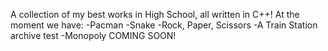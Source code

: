 A collection of my best works in High School, all written in C++!
At the moment we have:
    -Pacman
    -Snake
    -Rock, Paper, Scissors
    -A Train Station archive test
    -Monopoly COMING SOON!
